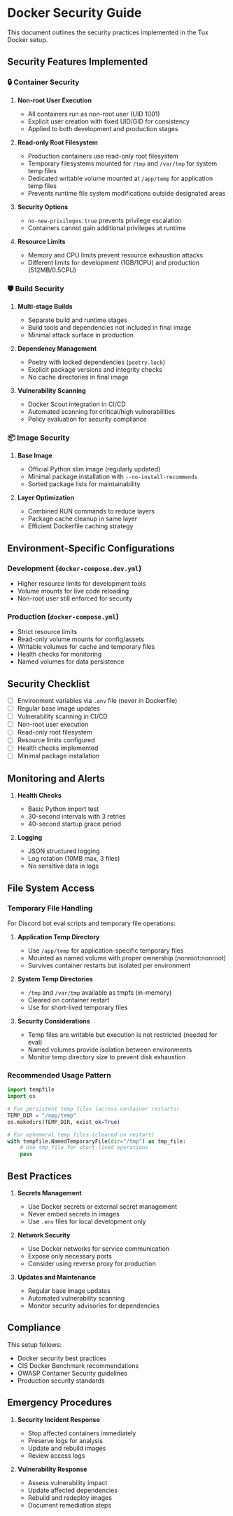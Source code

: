 # Docker Security Guide

This document outlines the security practices implemented in the Tux Docker setup.

## Security Features Implemented

### 🔒 **Container Security**

1. **Non-root User Execution**
   - All containers run as non-root user (UID 1001)
   - Explicit user creation with fixed UID/GID for consistency
   - Applied to both development and production stages

2. **Read-only Root Filesystem**
   - Production containers use read-only root filesystem
   - Temporary filesystems mounted for `/tmp` and `/var/tmp` for system temp files
   - Dedicated writable volume mounted at `/app/temp` for application temp files
   - Prevents runtime file system modifications outside designated areas

3. **Security Options**
   - `no-new-privileges:true` prevents privilege escalation
   - Containers cannot gain additional privileges at runtime

4. **Resource Limits**
   - Memory and CPU limits prevent resource exhaustion attacks
   - Different limits for development (1GB/1CPU) and production (512MB/0.5CPU)

### 🛡️ **Build Security**

1. **Multi-stage Builds**
   - Separate build and runtime stages
   - Build tools and dependencies not included in final image
   - Minimal attack surface in production

2. **Dependency Management**
   - Poetry with locked dependencies (`poetry.lock`)
   - Explicit package versions and integrity checks
   - No cache directories in final image

3. **Vulnerability Scanning**
   - Docker Scout integration in CI/CD
   - Automated scanning for critical/high vulnerabilities
   - Policy evaluation for security compliance

### 📦 **Image Security**

1. **Base Image**
   - Official Python slim image (regularly updated)
   - Minimal package installation with `--no-install-recommends`
   - Sorted package lists for maintainability

2. **Layer Optimization**
   - Combined RUN commands to reduce layers
   - Package cache cleanup in same layer
   - Efficient Dockerfile caching strategy

## Environment-Specific Configurations

### Development (`docker-compose.dev.yml`)

- Higher resource limits for development tools
- Volume mounts for live code reloading
- Non-root user still enforced for security

### Production (`docker-compose.yml`)

- Strict resource limits
- Read-only volume mounts for config/assets
- Writable volumes for cache and temporary files
- Health checks for monitoring
- Named volumes for data persistence

## Security Checklist

- [ ] Environment variables via `.env` file (never in Dockerfile)
- [ ] Regular base image updates
- [ ] Vulnerability scanning in CI/CD
- [ ] Non-root user execution
- [ ] Read-only root filesystem
- [ ] Resource limits configured
- [ ] Health checks implemented
- [ ] Minimal package installation

## Monitoring and Alerts

1. **Health Checks**
   - Basic Python import test
   - 30-second intervals with 3 retries
   - 40-second startup grace period

2. **Logging**
   - JSON structured logging
   - Log rotation (10MB max, 3 files)
   - No sensitive data in logs

## File System Access

### Temporary File Handling

For Discord bot eval scripts and temporary file operations:

1. **Application Temp Directory**
   - Use `/app/temp` for application-specific temporary files
   - Mounted as named volume with proper ownership (nonroot:nonroot)
   - Survives container restarts but isolated per environment

2. **System Temp Directories**
   - `/tmp` and `/var/tmp` available as tmpfs (in-memory)
   - Cleared on container restart
   - Use for short-lived temporary files

3. **Security Considerations**
   - Temp files are writable but execution is not restricted (needed for eval)
   - Named volumes provide isolation between environments
   - Monitor temp directory size to prevent disk exhaustion

### Recommended Usage Pattern

```python
import tempfile
import os

# For persistent temp files (across container restarts)
TEMP_DIR = "/app/temp"
os.makedirs(TEMP_DIR, exist_ok=True)

# For ephemeral temp files (cleared on restart)
with tempfile.NamedTemporaryFile(dir="/tmp") as tmp_file:
    # Use tmp_file for short-lived operations
    pass
```

## Best Practices

1. **Secrets Management**
   - Use Docker secrets or external secret management
   - Never embed secrets in images
   - Use `.env` files for local development only

2. **Network Security**
   - Use Docker networks for service communication
   - Expose only necessary ports
   - Consider using reverse proxy for production

3. **Updates and Maintenance**
   - Regular base image updates
   - Automated vulnerability scanning
   - Monitor security advisories for dependencies

## Compliance

This setup follows:

- Docker security best practices
- CIS Docker Benchmark recommendations
- OWASP Container Security guidelines
- Production security standards

## Emergency Procedures

1. **Security Incident Response**
   - Stop affected containers immediately
   - Preserve logs for analysis
   - Update and rebuild images
   - Review access logs

2. **Vulnerability Response**
   - Assess vulnerability impact
   - Update affected dependencies
   - Rebuild and redeploy images
   - Document remediation steps
